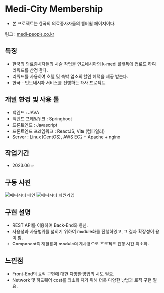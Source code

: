 # Medi-City Membership
- 본 프로젝트는 한국의 의료종사자들의 멤버쉽 페이지이다.

링크 : [medi-people.co.kr](http://www.medi-people.co.kr/)

## 특징
- 한국의 의료종사자들의 시술 작업을 인도네시아의 k-medi 플랫폼에 업로드 하여 리워드를 산정 한다.
- 리워드를 사용하여 호텔 및 숙박 업소의 할인 혜택을 제공 받는다.
- 한국 - 인도네시아 서비스를 진행하는 자사 프로젝트.

## 개발 환경 및 사용 툴
- 백엔드 : JAVA
- 백엔드 프레임워크 : Springboot
- 프론트엔드 : Javascript
- 프론트엔드 프레임워크 : ReactJS, Vite (컴파일러)
- Server : Linux (CentOS), AWS EC2 + Apache + nginx

## 작업기간
- 2023.06 ~

## 구동 사진
![메디시티 메인](https://github.com/yksoon/medi-city-client/assets/62881936/faa3e0cd-35a6-4a80-8753-5bfb5ae211cb)
![메디시티 회원가입](https://github.com/yksoon/medi-city-client/assets/62881936/16dff12a-e032-4207-a10b-d88eef3fde39)

## 구현 설명
- REST API를 이용하여 Back-End와 통신.
- 사용성과 사용범위를 넓히기 위하여 module화를 진행하였고, 그 결과 확장성이 용이 함.
- Component의 재활용과 module의 재사용으로 프로젝트 진행 시간 최소화.

## 느낀점
- Front-End의 로직 구현에 대한 다양한 방법의 시도 필요.
- Network 및 하드웨어 cost를 최소화 하기 위해 더욱 다양한 방법과 로직 구현 필요.
